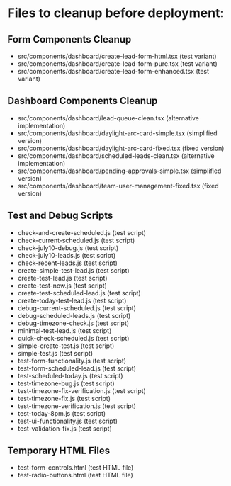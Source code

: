 Files to cleanup before deployment:
===================================

## Form Components Cleanup
- src/components/dashboard/create-lead-form-html.tsx (test variant)
- src/components/dashboard/create-lead-form-pure.tsx (test variant)
- src/components/dashboard/create-lead-form-enhanced.tsx (test variant)

## Dashboard Components Cleanup
- src/components/dashboard/lead-queue-clean.tsx (alternative implementation)
- src/components/dashboard/daylight-arc-card-simple.tsx (simplified version)
- src/components/dashboard/daylight-arc-card-fixed.tsx (fixed version)
- src/components/dashboard/scheduled-leads-clean.tsx (alternative implementation)
- src/components/dashboard/pending-approvals-simple.tsx (simplified version)
- src/components/dashboard/team-user-management-fixed.tsx (fixed version)

## Test and Debug Scripts
- check-and-create-scheduled.js (test script)
- check-current-scheduled.js (test script)
- check-july10-debug.js (test script)
- check-july10-leads.js (test script)
- check-recent-leads.js (test script)
- create-simple-test-lead.js (test script)
- create-test-lead.js (test script)
- create-test-now.js (test script)
- create-test-scheduled-lead.js (test script)
- create-today-test-lead.js (test script)
- debug-current-scheduled.js (test script)
- debug-scheduled-leads.js (test script)
- debug-timezone-check.js (test script)
- minimal-test-lead.js (test script)
- quick-check-scheduled.js (test script)
- simple-create-test.js (test script)
- simple-test.js (test script)
- test-form-functionality.js (test script)
- test-form-scheduled-lead.js (test script)
- test-scheduled-today.js (test script)
- test-timezone-bug.js (test script)
- test-timezone-fix-verification.js (test script)
- test-timezone-fix.js (test script)
- test-timezone-verification.js (test script)
- test-today-8pm.js (test script)
- test-ui-functionality.js (test script)
- test-validation-fix.js (test script)

## Temporary HTML Files
- test-form-controls.html (test HTML file)
- test-radio-buttons.html (test HTML file)
